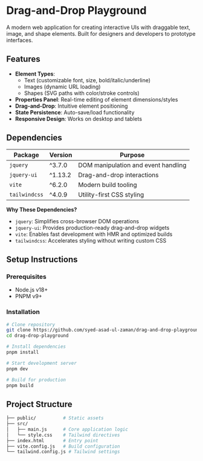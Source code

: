 # Drag-and-Drop Playground

A modern web application for creating interactive UIs with draggable text, image, and shape elements. Built for designers and developers to prototype interfaces.

## Features
- **Element Types**: 
  - Text (customizable font, size, bold/italic/underline)
  - Images (dynamic URL loading)
  - Shapes (SVG paths with color/stroke controls)
- **Properties Panel**: Real-time editing of element dimensions/styles
- **Drag-and-Drop**: Intuitive element positioning
- **State Persistence**: Auto-save/load functionality
- **Responsive Design**: Works on desktop and tablets

## Dependencies
| Package | Version | Purpose |
|---------|---------|---------|
| `jquery` | ^3.7.0 | DOM manipulation and event handling |
| `jquery-ui` | ^1.13.2 | Drag-and-drop interactions |
| `vite` | ^6.2.0 | Modern build tooling |
| `tailwindcss` | ^4.0.9 | Utility-first CSS styling |

**Why These Dependencies?**
- `jquery`: Simplifies cross-browser DOM operations
- `jquery-ui`: Provides production-ready drag-and-drop widgets
- `vite`: Enables fast development with HMR and optimized builds
- `tailwindcss`: Accelerates styling without writing custom CSS

## Setup Instructions

### Prerequisites
- Node.js v18+
- PNPM v9+

### Installation
```bash
# Clone repository
git clone https://github.com/syed-asad-ul-zaman/drag-and-drop-playground.git
cd drag-drop-playground

# Install dependencies
pnpm install

# Start development server
pnpm dev

# Build for production
pnpm build
```

## Project Structure

```bash
├── public/          # Static assets
├── src/
│   ├── main.js      # Core application logic
│   └── style.css    # Tailwind directives
├── index.html       # Entry point
├── vite.config.js   # Build configuration
└── tailwind.config.js # Tailwind settings
```
